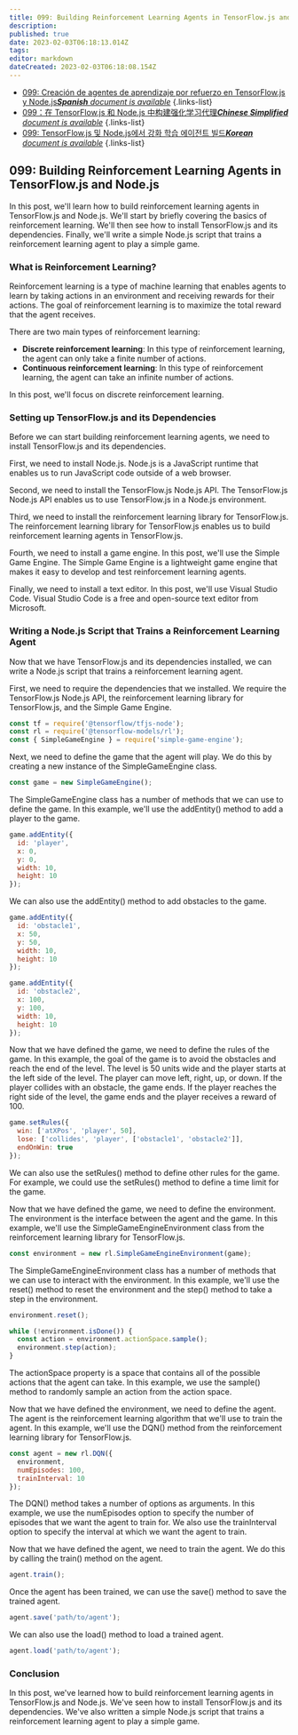 ```yaml
---
title: 099: Building Reinforcement Learning Agents in TensorFlow.js and Node.js
description: 
published: true
date: 2023-02-03T06:18:13.014Z
tags: 
editor: markdown
dateCreated: 2023-02-03T06:18:08.154Z
---
```


- [099: Creación de agentes de aprendizaje por refuerzo en TensorFlow.js y Node.js***Spanish** document is available*](/es/Knowledge-base/TensorFlow-js/Learning/099-building-reinforcement-learning-agents-in-tensorflow-js-and-node-js)
{.links-list}
- [099：在 TensorFlow.js 和 Node.js 中构建强化学习代理***Chinese Simplified** document is available*](/zh/Knowledge-base/TensorFlow-js/Learning/099-building-reinforcement-learning-agents-in-tensorflow-js-and-node-js)
{.links-list}
- [099: TensorFlow.js 및 Node.js에서 강화 학습 에이전트 빌드***Korean** document is available*](/ko/Knowledge-base/TensorFlow-js/Learning/099-building-reinforcement-learning-agents-in-tensorflow-js-and-node-js)
{.links-list}


## 099: Building Reinforcement Learning Agents in TensorFlow.js and Node.js

In this post, we'll learn how to build reinforcement learning agents in TensorFlow.js and Node.js. We'll start by briefly covering the basics of reinforcement learning. We'll then see how to install TensorFlow.js and its dependencies. Finally, we'll write a simple Node.js script that trains a reinforcement learning agent to play a simple game.

### What is Reinforcement Learning?

Reinforcement learning is a type of machine learning that enables agents to learn by taking actions in an environment and receiving rewards for their actions. The goal of reinforcement learning is to maximize the total reward that the agent receives.

There are two main types of reinforcement learning:

- **Discrete reinforcement learning**: In this type of reinforcement learning, the agent can only take a finite number of actions.
- **Continuous reinforcement learning**: In this type of reinforcement learning, the agent can take an infinite number of actions.

In this post, we'll focus on discrete reinforcement learning.

### Setting up TensorFlow.js and its Dependencies

Before we can start building reinforcement learning agents, we need to install TensorFlow.js and its dependencies.

First, we need to install Node.js. Node.js is a JavaScript runtime that enables us to run JavaScript code outside of a web browser.

Second, we need to install the TensorFlow.js Node.js API. The TensorFlow.js Node.js API enables us to use TensorFlow.js in a Node.js environment.

Third, we need to install the reinforcement learning library for TensorFlow.js. The reinforcement learning library for TensorFlow.js enables us to build reinforcement learning agents in TensorFlow.js.

Fourth, we need to install a game engine. In this post, we'll use the Simple Game Engine. The Simple Game Engine is a lightweight game engine that makes it easy to develop and test reinforcement learning agents.

Finally, we need to install a text editor. In this post, we'll use Visual Studio Code. Visual Studio Code is a free and open-source text editor from Microsoft.

### Writing a Node.js Script that Trains a Reinforcement Learning Agent

Now that we have TensorFlow.js and its dependencies installed, we can write a Node.js script that trains a reinforcement learning agent.

First, we need to require the dependencies that we installed. We require the TensorFlow.js Node.js API, the reinforcement learning library for TensorFlow.js, and the Simple Game Engine.

```javascript
const tf = require('@tensorflow/tfjs-node');
const rl = require('@tensorflow-models/rl');
const { SimpleGameEngine } = require('simple-game-engine');
```

Next, we need to define the game that the agent will play. We do this by creating a new instance of the SimpleGameEngine class.

```javascript
const game = new SimpleGameEngine();
```

The SimpleGameEngine class has a number of methods that we can use to define the game. In this example, we'll use the addEntity() method to add a player to the game.

```javascript
game.addEntity({
  id: 'player',
  x: 0,
  y: 0,
  width: 10,
  height: 10
});
```

We can also use the addEntity() method to add obstacles to the game.

```javascript
game.addEntity({
  id: 'obstacle1',
  x: 50,
  y: 50,
  width: 10,
  height: 10
});

game.addEntity({
  id: 'obstacle2',
  x: 100,
  y: 100,
  width: 10,
  height: 10
});
```

Now that we have defined the game, we need to define the rules of the game. In this example, the goal of the game is to avoid the obstacles and reach the end of the level. The level is 50 units wide and the player starts at the left side of the level. The player can move left, right, up, or down. If the player collides with an obstacle, the game ends. If the player reaches the right side of the level, the game ends and the player receives a reward of 100.

```javascript
game.setRules({
  win: ['atXPos', 'player', 50],
  lose: ['collides', 'player', ['obstacle1', 'obstacle2']],
  endOnWin: true
});
```

We can also use the setRules() method to define other rules for the game. For example, we could use the setRules() method to define a time limit for the game.

Now that we have defined the game, we need to define the environment. The environment is the interface between the agent and the game. In this example, we'll use the SimpleGameEngineEnvironment class from the reinforcement learning library for TensorFlow.js.

```javascript
const environment = new rl.SimpleGameEngineEnvironment(game);
```

The SimpleGameEngineEnvironment class has a number of methods that we can use to interact with the environment. In this example, we'll use the reset() method to reset the environment and the step() method to take a step in the environment.

```javascript
environment.reset();

while (!environment.isDone()) {
  const action = environment.actionSpace.sample();
  environment.step(action);
}
```

The actionSpace property is a space that contains all of the possible actions that the agent can take. In this example, we use the sample() method to randomly sample an action from the action space.

Now that we have defined the environment, we need to define the agent. The agent is the reinforcement learning algorithm that we'll use to train the agent. In this example, we'll use the DQN() method from the reinforcement learning library for TensorFlow.js.

```javascript
const agent = new rl.DQN({
  environment,
  numEpisodes: 100,
  trainInterval: 10
});
```

The DQN() method takes a number of options as arguments. In this example, we use the numEpisodes option to specify the number of episodes that we want the agent to train for. We also use the trainInterval option to specify the interval at which we want the agent to train.

Now that we have defined the agent, we need to train the agent. We do this by calling the train() method on the agent.

```javascript
agent.train();
```

Once the agent has been trained, we can use the save() method to save the trained agent.

```javascript
agent.save('path/to/agent');
```

We can also use the load() method to load a trained agent.

```javascript
agent.load('path/to/agent');
```

### Conclusion

In this post, we've learned how to build reinforcement learning agents in TensorFlow.js and Node.js. We've seen how to install TensorFlow.js and its dependencies. We've also written a simple Node.js script that trains a reinforcement learning agent to play a simple game.